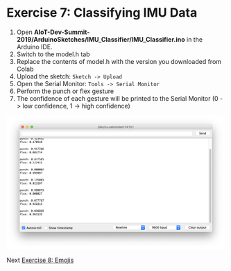 # Exercise 7: Classifying IMU Data

1. Open __AIoT-Dev-Summit-2019/ArduinoSketches/IMU_Classifier/IMU_Classifier.ino__ in the Arduino IDE.
1. Switch to the model.h tab
1. Replace the contents of model.h with the version you downloaded from Colab
1. Upload the sketch: `Sketch -> Upload`
1. Open the Serial Monitor: `Tools -> Serial Monitor`
1. Perform the punch or flex gesture
1. The confidence of each gesture will be printed to the Serial Monitor (0 -> low confidence, 1 -> high confidence)

![screenshot with output of the imu classifier sketch](images/arduino-classifier.png)

Next [Exercise 8: Emojis](exercise8.md)
